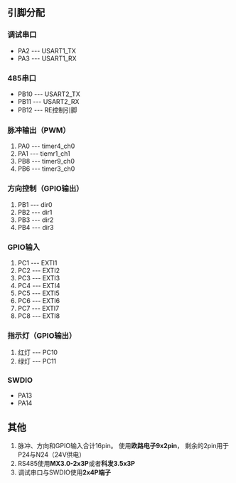 ## 引脚分配
### 调试串口
- PA2 --- USART1_TX
- PA3 --- USART1_RX
### 485串口
- PB10 --- USART2_TX
- PB11 --- USART2_RX
- PB12 --- RE控制引脚
### 脉冲输出（PWM）
1. PA0 --- timer4_ch0
2. PA1 --- tiemr1_ch1
3. PB8 --- timer9_ch0
4. PB6 --- timer3_ch0
### 方向控制（GPIO输出）
1. PB1 --- dir0
2. PB2 --- dir1
3. PB3 --- dir2
4. PB4 --- dir3
### GPIO输入
1. PC1 --- EXTI1
2. PC2 --- EXTI2
3. PC3 --- EXTI3
4. PC4 --- EXTI4
5. PC5 --- EXTI5
6. PC6 --- EXTI6
7. PC7 --- EXTI7
8. PC8 --- EXTI8

### 指示灯（GPIO输出）
1. 红灯 --- PC10
2. 绿灯 --- PC11

### SWDIO
- PA13
- PA14

## 其他
1. 脉冲、方向和GPIO输入合计16pin。 使用**欧路电子9x2pin**， 剩余的2pin用于 P24与N24（24V供电）
2. RS485使用**MX3.0-2x3P**或者**科发3.5x3P**
3. 调试串口与SWDIO使用**2x4P端子**

